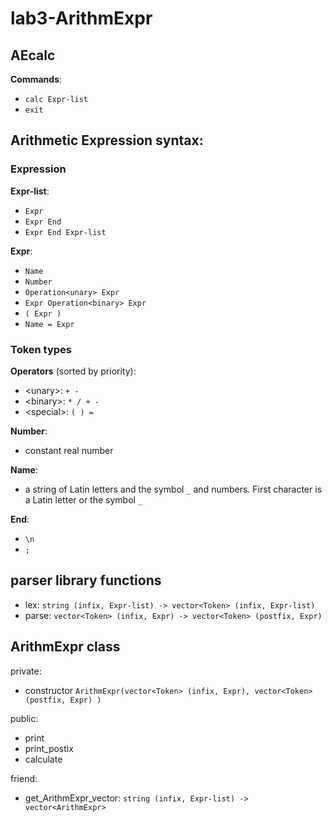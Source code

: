 # lab3-ArithmExpr

## AEcalc

**Commands**:
- `calc Expr-list`
- `exit`

## Arithmetic Expression syntax:

### Expression

**Expr-list**:
- `Expr`
- `Expr End`
- `Expr End Expr-list`

**Expr**:
- `Name`
- `Number`
- `Operation<unary> Expr`
- `Expr Operation<binary> Expr`
- `( Expr )`
- `Name = Expr`

### Token types

**Operators** (sorted by priority):
- \<unary\>: `+ -`
- \<binary\>: `* / + -`
- \<special\>: `( ) =`

**Number**:
- constant real number

**Name**:
- a string of Latin letters and the symbol `_` and numbers. First character is a Latin letter or the symbol `_`

**End**:
- `\n`
- `;`

## parser library functions

- lex: `string (infix, Expr-list) -> vector<Token> (infix, Expr-list)`
- parse: `vector<Token> (infix, Expr) -> vector<Token> (postfix, Expr)`

## ArithmExpr class

private:
- constructor `ArithmExpr(vector<Token> (infix, Expr), vector<Token> (postfix, Expr) )`

public:
- print
- print_postix
- calculate

friend:
- get_ArithmExpr_vector: `string (infix, Expr-list) -> vector<ArithmExpr>`
